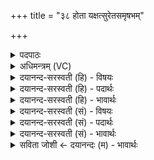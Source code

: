 +++
title = "३८ होता यक्षत्सुरेतसमृषभम्"

+++
<details><summary>पदपाठः</summary>

होता॑। य॒क्ष॒त्। सु॒रेत॑स॒मिति॑ सु॒ऽरेत॑सम्। ऋ॒ष॒भम्। नर्या॑पस॒मिति॒ नर्य॑ऽअपसम्। त्वष्टा॑रम्। इन्द्र॑म्। अ॒श्विना॑। भि॒षज॑म्। न। सर॑स्वतीम्। ओजः॑। न। जू॒तिः। इ॒न्द्रि॒यम्। वृकः॑। न। र॒भ॒सः। भि॒षक्। यशः॑ सुर॑या। भे॒ष॒जम्। श्रि॒या। न। मास॑रम्। पयः॑। सोमः॑। प॒रि॒स्रुतेति॑ परि॒ऽस्रुता॑। घृ॒तम्। मधु॑। व्यन्तु॑। आज्य॑स्य। होतः॑। यज॑। ३८।
</details>

<details><summary>अधिमन्त्रम् (VC)</summary>

- अश्व्यादयो देवताः
- स्वस्त्यात्रेय ऋषिः
- भुरिक्कृतिः
- निषादः
</details>

<details><summary>दयानन्द-सरस्वती (हि) - विषयः</summary>

फिर उसी विषय को अगले मन्त्र में कहा है ॥
</details>

<details><summary>दयानन्द-सरस्वती (हि) - पदार्थः</summary>

पदार्थान्वयभाषाः -  हे (होतः) लेने हारे जैसे (होता) ग्रहण करनेवाला (सुरेतसम्) अच्छे पराक्रमी (ऋषभम्) बैल और (नर्यापसम्) मनुष्यों में अच्छे कर्म करने तथा (त्वष्टारम्) दुःख काटनेवाले (इन्द्रम्) परमैश्वर्ययुक्त जन को (अश्विना) वायु और बिजुली वा (भिषजम्) उत्तम वैद्य के (न) समान (सरस्वतीम्) बहुत विज्ञानयुक्त वाणी को (ओजः) बल के (न) समान (यक्षत्) प्राप्त करे (भिषक्) वैद्य (वृकः) वज्र के (न) समान (जूतिः) वेग (इन्द्रियम्) मन (रभसः) वेग (यशः) धन वा अन्न को (सुरया) जल से (भेषजम्) औषध को (श्रिया) धन के (न) समान क्रिया से (मासरम्) अच्छे पके हुए अन्न को प्राप्त करें, वैसे (परिस्रुता) सब ओर से प्राप्त पुरुषार्थ से (पयः) पीने योग्य रस और (सोमः) ऐश्वर्य (घृतम्) घी और (मधु) सहत (व्यन्तु) प्राप्त होवें, उनके साथ वर्त्तमान तू (आज्यस्य) घी का (यज) हवन कर ॥३८ ॥
</details>

<details><summary>दयानन्द-सरस्वती (हि) - भावार्थः</summary>

भावार्थभाषाः -  इस मन्त्र में उपमा और वाचकलुप्तोपमालङ्कार हैं। जैसे विद्वान् लोग ब्रह्मचर्य, धर्म के आचरण, विद्या और सत्संगति आदि से सब सुख को प्राप्त होते हैं, वैसे मनुष्यों को चाहिये कि पुरुषार्थ से लक्ष्मी को प्राप्त होवें ॥३८ ॥
</details>

<details><summary>दयानन्द-सरस्वती (सं) - विषयः</summary>

पुनस्तमेव विषयमाह ॥
</details>

<details><summary>दयानन्द-सरस्वती (सं) - पदार्थः</summary>

पदार्थान्वयभाषाः -  हे होतस्त्वं यथा होता सुरेतसमृषभं नर्यापसं त्वष्टारमिन्द्रमश्विना भिषजं न सरस्वतीमोजो न यक्षद् भिषग् वृको न जूतिरिन्द्रियं रभसो यशः सुरया भेषजं श्रिया न क्रियया मासरं यक्षत्तया परिस्रुता पयः सोमो घृतं मधु च व्यन्तु तैः सह वर्त्तमानस्त्वमाज्यस्य यज ॥३८ ॥
</details>

<details><summary>दयानन्द-सरस्वती (सं) - भावार्थः</summary>

भावार्थभाषाः -  अत्रोपमावाचकलुप्तोपमालङ्कारौ। यथा विद्वांसो ब्रह्मचर्येण धर्माचरणेन विद्यया सत्सङ्गादिना चाऽखिलं सुखं प्राप्नुवन्ति, तथा मनुष्यैः पुरुषार्थेन लक्ष्मी प्राप्तव्या ॥३८ ॥
</details>

<details><summary>सविता जोशी ← दयानन्दः (म) - भावार्थः</summary>

भावार्थभाषाः -  या मंत्रात उपमा व वाचकलुप्तोपमालंकार आहे. जसे विद्वान लोक ब्रह्मचर्य, धमाचे आचरण, विद्या व सत्संग इत्यादींमुळे सुख प्राप्त करतात तसे सर्व माणसांनी पुरुषार्थांने लक्ष्मी प्राप्त करावी.
</details>